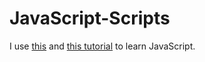 # JavaScript-Scripts

I use [this](https://www.mediaevent.de/javascript/) and [this tutorial](https://javascript.info) to learn JavaScript.
